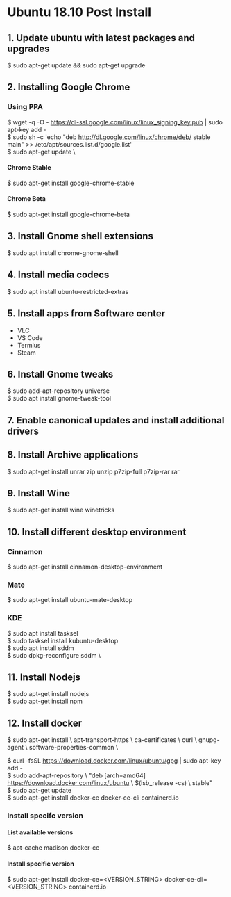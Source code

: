 # Ubuntu 18.10 Post Install

## 1. Update ubuntu with latest packages and upgrades
$ sudo apt-get update && sudo apt-get upgrade

## 2. Installing Google Chrome
### Using PPA

$ wget -q -O - https://dl-ssl.google.com/linux/linux_signing_key.pub | sudo apt-key add - \
$ sudo sh -c 'echo "deb http://dl.google.com/linux/chrome/deb/ stable main" >> /etc/apt/sources.list.d/google.list' \
$ sudo apt-get update \

#### Chrome Stable
$ sudo apt-get install google-chrome-stable
#### Chrome Beta
$ sudo apt-get install google-chrome-beta

## 3. Install Gnome shell extensions
$ sudo apt install chrome-gnome-shell

## 4. Install media codecs
$ sudo apt install ubuntu-restricted-extras

## 5. Install apps from Software center
- VLC
- VS Code
- Termius
- Steam

## 6. Install Gnome tweaks
$ sudo add-apt-repository universe \
$ sudo apt install gnome-tweak-tool

## 7. Enable canonical updates and install additional drivers

## 8. Install Archive applications
$ sudo apt-get install unrar zip unzip p7zip-full p7zip-rar rar

## 9. Install Wine
$ sudo apt-get install wine winetricks

## 10. Install different desktop environment
### Cinnamon
$ sudo apt-get install cinnamon-desktop-environment
### Mate
$ sudo apt-get install ubuntu-mate-desktop
### KDE
$ sudo apt install tasksel \
$ sudo tasksel install kubuntu-desktop \
$ sudo apt install sddm \
$ sudo dpkg-reconfigure sddm \

## 11. Install Nodejs
$ sudo apt-get install nodejs \
$ sudo apt-get install npm

## 12. Install docker
$ sudo apt-get install \\
    apt-transport-https \\
    ca-certificates \\
    curl \\
    gnupg-agent \\
    software-properties-common \
    
$ curl -fsSL https://download.docker.com/linux/ubuntu/gpg | sudo apt-key add - \
$ sudo add-apt-repository \\
     "deb [arch=amd64] https://download.docker.com/linux/ubuntu \\
     $(lsb_release -cs) \\
     stable" \
$ sudo apt-get update \
$ sudo apt-get install docker-ce docker-ce-cli containerd.io
### Install specifc version
#### List available versions
$ apt-cache madison docker-ce
#### Install specific version
$ sudo apt-get install docker-ce=<VERSION_STRING> docker-ce-cli=<VERSION_STRING> containerd.io
